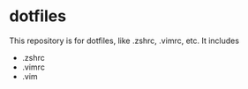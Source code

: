 # dotfiles

This repository is for dotfiles, like .zshrc, .vimrc, etc. It includes

- .zshrc
- .vimrc
- .vim
